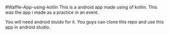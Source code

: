 #Waffle-App-using-kotlin
This is a android app made using of kotlin. This was the app i made as a practice in an event. 

You will need android stuido for it.
You guys can clone this repo and use this app in android studio.
